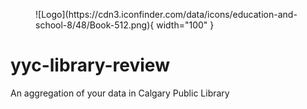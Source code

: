 <figure markdown>
![Logo](https://cdn3.iconfinder.com/data/icons/education-and-school-8/48/Book-512.png){ width="100" }
</figure>

# yyc-library-review

An aggregation of your data in Calgary Public Library
